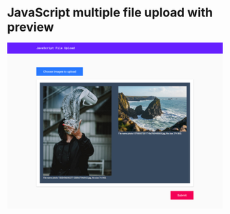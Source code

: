 # JavaScript multiple file upload with preview

![screenshot](https://github.com/Jon-Dickinson/javascript-file-upload/blob/master/assets/images/screenshot.jpg)

